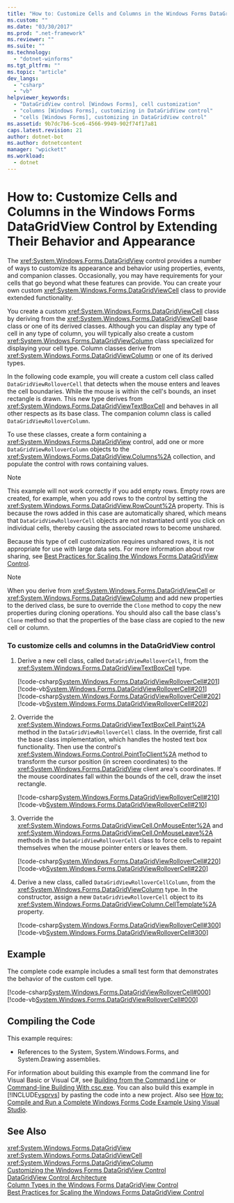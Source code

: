 ```yaml
---
title: "How to: Customize Cells and Columns in the Windows Forms DataGridView Control by Extending Their Behavior and Appearance"
ms.custom: ""
ms.date: "03/30/2017"
ms.prod: ".net-framework"
ms.reviewer: ""
ms.suite: ""
ms.technology: 
  - "dotnet-winforms"
ms.tgt_pltfrm: ""
ms.topic: "article"
dev_langs: 
  - "csharp"
  - "vb"
helpviewer_keywords: 
  - "DataGridView control [Windows Forms], cell customization"
  - "columns [Windows Forms], customizing in DataGridView control"
  - "cells [Windows Forms], customizing in DataGridView control"
ms.assetid: 9b7dc7b6-5ce6-4566-9949-902f74f17a81
caps.latest.revision: 21
author: dotnet-bot
ms.author: dotnetcontent
manager: "wpickett"
ms.workload: 
  - dotnet
---
```

# How to: Customize Cells and Columns in the Windows Forms DataGridView Control by Extending Their Behavior and Appearance
The <xref:System.Windows.Forms.DataGridView> control provides a number of ways to customize its appearance and behavior using properties, events, and companion classes. Occasionally, you may have requirements for your cells that go beyond what these features can provide. You can create your own custom <xref:System.Windows.Forms.DataGridViewCell> class to provide extended functionality.  
  
 You create a custom <xref:System.Windows.Forms.DataGridViewCell> class by deriving from the <xref:System.Windows.Forms.DataGridViewCell> base class or one of its derived classes. Although you can display any type of cell in any type of column, you will typically also create a custom <xref:System.Windows.Forms.DataGridViewColumn> class specialized for displaying your cell type. Column classes derive from <xref:System.Windows.Forms.DataGridViewColumn> or one of its derived types.  
  
 In the following code example, you will create a custom cell class called `DataGridViewRolloverCell` that detects when the mouse enters and leaves the cell boundaries. While the mouse is within the cell's bounds, an inset rectangle is drawn. This new type derives from <xref:System.Windows.Forms.DataGridViewTextBoxCell> and behaves in all other respects as its base class. The companion column class is called `DataGridViewRolloverColumn`.  
  
 To use these classes, create a form containing a <xref:System.Windows.Forms.DataGridView> control, add one or more `DataGridViewRolloverColumn` objects to the <xref:System.Windows.Forms.DataGridView.Columns%2A> collection, and populate the control with rows containing values.  
  
> [!NOTE]
>  This example will not work correctly if you add empty rows. Empty rows are created, for example, when you add rows to the control by setting the <xref:System.Windows.Forms.DataGridView.RowCount%2A> property. This is because the rows added in this case are automatically shared, which means that `DataGridViewRolloverCell` objects are not instantiated until you click on individual cells, thereby causing the associated rows to become unshared.  
  
 Because this type of cell customization requires unshared rows, it is not appropriate for use with large data sets. For more information about row sharing, see [Best Practices for Scaling the Windows Forms DataGridView Control](../../../../docs/framework/winforms/controls/best-practices-for-scaling-the-windows-forms-datagridview-control.md).  
  
> [!NOTE]
>  When you derive from <xref:System.Windows.Forms.DataGridViewCell> or <xref:System.Windows.Forms.DataGridViewColumn> and add new properties to the derived class, be sure to override the `Clone` method to copy the new properties during cloning operations. You should also call the base class's `Clone` method so that the properties of the base class are copied to the new cell or column.  
  
### To customize cells and columns in the DataGridView control  
  
1.  Derive a new cell class, called `DataGridViewRolloverCell`, from the <xref:System.Windows.Forms.DataGridViewTextBoxCell> type.  
  
     [!code-csharp[System.Windows.Forms.DataGridViewRolloverCell#201](../../../../samples/snippets/csharp/VS_Snippets_Winforms/System.Windows.Forms.DataGridViewRolloverCell/CS/rollovercell.cs#201)]
     [!code-vb[System.Windows.Forms.DataGridViewRolloverCell#201](../../../../samples/snippets/visualbasic/VS_Snippets_Winforms/System.Windows.Forms.DataGridViewRolloverCell/VB/rollovercell.vb#201)]  
    [!code-csharp[System.Windows.Forms.DataGridViewRolloverCell#202](../../../../samples/snippets/csharp/VS_Snippets_Winforms/System.Windows.Forms.DataGridViewRolloverCell/CS/rollovercell.cs#202)]
    [!code-vb[System.Windows.Forms.DataGridViewRolloverCell#202](../../../../samples/snippets/visualbasic/VS_Snippets_Winforms/System.Windows.Forms.DataGridViewRolloverCell/VB/rollovercell.vb#202)]  
  
2.  Override the <xref:System.Windows.Forms.DataGridViewTextBoxCell.Paint%2A> method in the `DataGridViewRolloverCell` class. In the override, first call the base class implementation, which handles the hosted text box functionality. Then use the control's <xref:System.Windows.Forms.Control.PointToClient%2A> method to transform the cursor position (in screen coordinates) to the <xref:System.Windows.Forms.DataGridView> client area's coordinates. If the mouse coordinates fall within the bounds of the cell, draw the inset rectangle.  
  
     [!code-csharp[System.Windows.Forms.DataGridViewRolloverCell#210](../../../../samples/snippets/csharp/VS_Snippets_Winforms/System.Windows.Forms.DataGridViewRolloverCell/CS/rollovercell.cs#210)]
     [!code-vb[System.Windows.Forms.DataGridViewRolloverCell#210](../../../../samples/snippets/visualbasic/VS_Snippets_Winforms/System.Windows.Forms.DataGridViewRolloverCell/VB/rollovercell.vb#210)]  
  
3.  Override the <xref:System.Windows.Forms.DataGridViewCell.OnMouseEnter%2A> and <xref:System.Windows.Forms.DataGridViewCell.OnMouseLeave%2A> methods in the `DataGridViewRolloverCell` class to force cells to repaint themselves when the mouse pointer enters or leaves them.  
  
     [!code-csharp[System.Windows.Forms.DataGridViewRolloverCell#220](../../../../samples/snippets/csharp/VS_Snippets_Winforms/System.Windows.Forms.DataGridViewRolloverCell/CS/rollovercell.cs#220)]
     [!code-vb[System.Windows.Forms.DataGridViewRolloverCell#220](../../../../samples/snippets/visualbasic/VS_Snippets_Winforms/System.Windows.Forms.DataGridViewRolloverCell/VB/rollovercell.vb#220)]  
  
4.  Derive a new class, called `DataGridViewRolloverCellColumn`, from the <xref:System.Windows.Forms.DataGridViewColumn> type. In the constructor, assign a new `DataGridViewRolloverCell` object to its <xref:System.Windows.Forms.DataGridViewColumn.CellTemplate%2A> property.  
  
     [!code-csharp[System.Windows.Forms.DataGridViewRolloverCell#300](../../../../samples/snippets/csharp/VS_Snippets_Winforms/System.Windows.Forms.DataGridViewRolloverCell/CS/rollovercell.cs#300)]
     [!code-vb[System.Windows.Forms.DataGridViewRolloverCell#300](../../../../samples/snippets/visualbasic/VS_Snippets_Winforms/System.Windows.Forms.DataGridViewRolloverCell/VB/rollovercell.vb#300)]  
  
## Example  
 The complete code example includes a small test form that demonstrates the behavior of the custom cell type.  
  
 [!code-csharp[System.Windows.Forms.DataGridViewRolloverCell#000](../../../../samples/snippets/csharp/VS_Snippets_Winforms/System.Windows.Forms.DataGridViewRolloverCell/CS/rollovercell.cs#000)]
 [!code-vb[System.Windows.Forms.DataGridViewRolloverCell#000](../../../../samples/snippets/visualbasic/VS_Snippets_Winforms/System.Windows.Forms.DataGridViewRolloverCell/VB/rollovercell.vb#000)]  
  
## Compiling the Code  
 This example requires:  
  
-   References to the System, System.Windows.Forms, and System.Drawing assemblies.  
  
 For information about building this example from the command line for Visual Basic or Visual C#, see [Building from the Command Line](~/docs/visual-basic/reference/command-line-compiler/building-from-the-command-line.md) or [Command-line Building With csc.exe](~/docs/csharp/language-reference/compiler-options/command-line-building-with-csc-exe.md). You can also build this example in [!INCLUDE[vsprvs](../../../../includes/vsprvs-md.md)] by pasting the code into a new project.  Also see [How to: Compile and Run a Complete Windows Forms Code Example Using Visual Studio](http://msdn.microsoft.com/library/Bb129228\(v=vs.110\)).  
  
## See Also  
 <xref:System.Windows.Forms.DataGridView>  
 <xref:System.Windows.Forms.DataGridViewCell>  
 <xref:System.Windows.Forms.DataGridViewColumn>  
 [Customizing the Windows Forms DataGridView Control](../../../../docs/framework/winforms/controls/customizing-the-windows-forms-datagridview-control.md)  
 [DataGridView Control Architecture](../../../../docs/framework/winforms/controls/datagridview-control-architecture-windows-forms.md)  
 [Column Types in the Windows Forms DataGridView Control](../../../../docs/framework/winforms/controls/column-types-in-the-windows-forms-datagridview-control.md)  
 [Best Practices for Scaling the Windows Forms DataGridView Control](../../../../docs/framework/winforms/controls/best-practices-for-scaling-the-windows-forms-datagridview-control.md)
